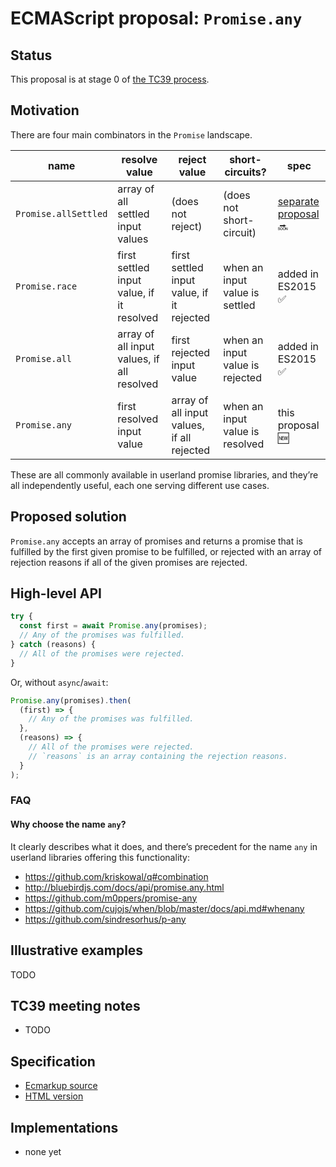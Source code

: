 # ECMAScript proposal: `Promise.any`

## Status

This proposal is at stage 0 of [the TC39 process](https://tc39.github.io/process-document/).

## Motivation

There are four main combinators in the `Promise` landscape.

| name                 | resolve value                              | reject value                               | short-circuits?                  | spec                                                                        |
| -------------------- | ------------------------------------------ | ------------------------------------------ | -------------------------------- | --------------------------------------------------------------------------- |
| `Promise.allSettled` | array of all settled input values          | (does not reject)                          | (does not short-circuit)         | [separate proposal](https://github.com/tc39/proposal-promise-allSettled) 🔜 |
| `Promise.race`       | first settled input value, if it resolved  | first settled input value, if it rejected  | when an input value is settled   | added in ES2015 ✅                                                           |
| `Promise.all`        | array of all input values, if all resolved | first rejected input value                 | when an input value is rejected  | added in ES2015 ✅                                                           |
| `Promise.any`        | first resolved input value                 | array of all input values, if all rejected | when an input value is resolved  | this proposal 🆕                                                             |

These are all commonly available in userland promise libraries, and they’re all independently useful, each one serving different use cases.

## Proposed solution

`Promise.any` accepts an array of promises and returns a promise that is fulfilled by the first given promise to be fulfilled, or rejected with an array of rejection reasons if all of the given promises are rejected.

## High-level API

```js
try {
  const first = await Promise.any(promises);
  // Any of the promises was fulfilled.
} catch (reasons) {
  // All of the promises were rejected.
}
```

Or, without `async`/`await`:

```js
Promise.any(promises).then(
  (first) => {
    // Any of the promises was fulfilled.
  },
  (reasons) => {
    // All of the promises were rejected.
    // `reasons` is an array containing the rejection reasons.
  }
);
```

### FAQ

#### Why choose the name `any`?

It clearly describes what it does, and there’s precedent for the name `any` in userland libraries offering this functionality:

- https://github.com/kriskowal/q#combination
- http://bluebirdjs.com/docs/api/promise.any.html
- https://github.com/m0ppers/promise-any
- https://github.com/cujojs/when/blob/master/docs/api.md#whenany
- https://github.com/sindresorhus/p-any

## Illustrative examples

TODO

## TC39 meeting notes

- TODO

## Specification

- [Ecmarkup source](https://github.com/tc39/proposal-promise-any/blob/master/spec.html)
- [HTML version](https://tc39.github.io/proposal-promise-any/)

## Implementations

- none yet
